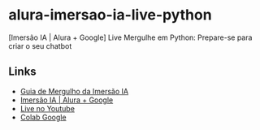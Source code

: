 # alura-imersao-ia-live-python
[Imersão IA | Alura + Google] Live Mergulhe em Python: Prepare-se para criar o seu chatbot

## Links
- [Guia de Mergulho da Imersão IA](https://grupoalura.notion.site/Imers-o-IA-Guia-de-Mergulho-41ae5fadd8fd47899167a115e96244d9)
- [Imersão IA | Alura + Google](https://cursos.alura.com.br/imersoes/imersao-ia-google-gemini/aulas)
- [Live no Youtube](https://youtu.be/j_0HRH7gZtA?t=830)
- [Colab Google](https://colab.google)
